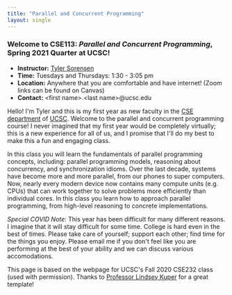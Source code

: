 ```yaml
---
title: "Parallel and Concurrent Programming"
layout: single
---
```



### Welcome to **CSE113:** _Parallel and Concurrent Programming_, Spring 2021 Quarter at UCSC!

- **Instructor:** [Tyler Sorensen](https://users.soe.ucsc.edu/~tsorensen/)
- **Time:** Tuesdays and Thursdays: 1:30 - 3:05 pm
- **Location:** Anywhere that you are comfortable and have internet! (Zoom links can be found on Canvas)
- **Contact:** \<first name\>.\<last name\>@ucsc.edu

Hello! I'm Tyler and this is my first year as new faculty in the [CSE department](https://www.soe.ucsc.edu/departments/computer-science-and-engineering) of [UCSC](https://www.ucsc.edu/). Welcome to the parallel and concurrent programming course! I never imagined that my first year would be completely virtually; this is a new experience for all of us, and I promise that I'll do my best to make this a fun and engaging class.

In this class you will learn the fundamentals of parallel programming concepts, including: parallel programming models, reasoning about concurrency, and synchronization idioms. Over the last decade, systems have become more and more parallel, from our phones to super computers. Now, nearly every modern device now contains many compute units (e.g. CPUs) that can work together to solve problems more efficiently than individual cores. In this class you learn how to approach parallel programming, from high-level reasoning to concrete implementations. 

_Special COVID Note_: This year has been difficult for many different reasons. I imagine that it will stay difficult for some time. College is hard even in the best of times. Please take care of yourself; support each other; find time for the things you enjoy. Please email me if you don't feel like you are performing at the best of your ability and we can discuss various accomodations.

This page is based on the webpage for UCSC's Fall 2020 CSE232 class (used with permission). Thanks to [Professor Lindsey Kuper](https://users.soe.ucsc.edu/~lkuper/) for a great template!
